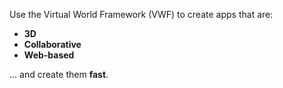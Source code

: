 Use the Virtual World Framework (VWF) to create apps that are:

- **3D**
- **Collaborative**
- **Web-based**

... and create them **fast**.

<script>
  this.createAppUrl = function() {
	var sessionId = "";
	var chars = [ '0', '1', '2', '3', '4', '5', '6', '7', '8', '9', 'a', 'b', 'c', 'd', 'e', 'f' ];
  	for ( var i = 0; i < 16; i++ )
  		sessionId += chars[ Math.floor( Math.random() * 16 ) ];
  	return "../duck/" + sessionId;
  };

  this.Url = this.createAppUrl();

  this.createIframes = function() {
    document.write( "<p>Imagine that you are in New York...</p>" );
  	document.write( "<iframe height='455' width='455' src='" + this.Url + "'></iframe>" );
    document.write( "<p>...and you're working with someone in San Francisco.</p>" );
    document.write( "<p>Click the duck to see them spin in synchrony.</p>" );
  	document.write( "<iframe height='455' width='455' src='" + this.Url + "'></iframe>" );
  }();
</script>